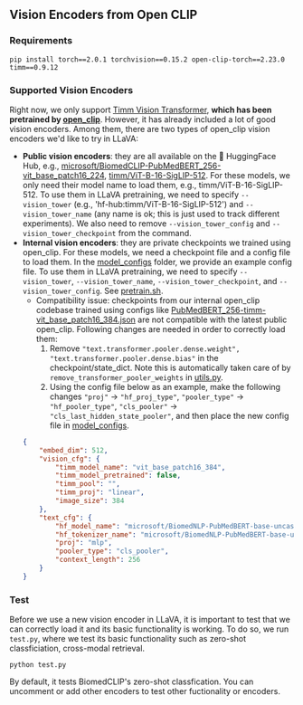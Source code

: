## Vision Encoders from Open CLIP

### Requirements
```
pip install torch==2.0.1 torchvision==0.15.2 open-clip-torch==2.23.0 timm==0.9.12
```

### Supported Vision Encoders
Right now, we only support [Timm Vision Transformer](https://github.com/huggingface/pytorch-image-models/blob/main/timm/models/vision_transformer.py), **which has been pretrained by [open_clip](https://github.com/mlfoundations/open_clip)**. However, it has already included a lot of good vision encoders. Among them, there are two types of open_clip vision encoders we'd like to try in LLaVA:
- **Public vision encoders**: they are all available on the 🤗 HuggingFace Hub, e.g., [microsoft/BiomedCLIP-PubMedBERT_256-vit_base_patch16_224](https://huggingface.co/microsoft/BiomedCLIP-PubMedBERT_256-vit_base_patch16_224), [timm/ViT-B-16-SigLIP-512](https://huggingface.co/timm/ViT-B-16-SigLIP-512). For these models, we only need their model name to load them, e.g., timm/ViT-B-16-SigLIP-512. To use them in LLaVA pretraining, we need to specify `--vision_tower` (e.g., 'hf-hub:timm/ViT-B-16-SigLIP-512') and `--vision_tower_name` (any name is ok; this is just used to track different experiments). We also need to remove `--vision_tower_config` and `--vision_tower_checkpoint` from the command.
- **Internal vision encoders**: they are private checkpoints we trained using open_clip. For these models, we need a checkpoint file and a config file to load them. In the [model_configs](model_configs/) folder, we provide an example config file. To use them in LLaVA pretraining, we need to specify `--vision_tower`, `--vision_tower_name`, `--vision_tower_checkpoint`, and `--vision_tower_config`. See [pretrain.sh](../../../../scripts/mimic_cxr/pretrain.sh).
    - Compatibility issue: checkpoints from our internal open_clip codebase trained using configs like [PubMedBERT_256-timm-vit_base_patch16_384.json](https://projecthanover.visualstudio.com/MachineReading/_git/biomed_clip?path=/open_clip/src/open_clip/model_configs/PubMedBERT_256-timm-vit_base_patch16_384.json&version=GBnaotous/cxr&_a=contents) are not compatible with the latest public open_clip. Following changes are needed in order to correctly load them:
        1. Remove `"text.transformer.pooler.dense.weight", "text.transformer.pooler.dense.bias"` in the checkpoint/state_dict. Note this is automatically taken care of by `remove_transformer_pooler_weights` in [utils.py](./utils.py).
        2. Using the config file below as an example, make the following changes `"proj"` -> `"hf_proj_type"`, `"pooler_type"` -> `"hf_pooler_type"`, `"cls_pooler"` -> `"cls_last_hidden_state_pooler"`, and then place the new config file in [model_configs](model_configs/). 
    ```json
    {
        "embed_dim": 512,
        "vision_cfg": {
            "timm_model_name": "vit_base_patch16_384",
            "timm_model_pretrained": false,
            "timm_pool": "",
            "timm_proj": "linear",
            "image_size": 384
        },
        "text_cfg": {
            "hf_model_name": "microsoft/BiomedNLP-PubMedBERT-base-uncased-abstract",
            "hf_tokenizer_name": "microsoft/BiomedNLP-PubMedBERT-base-uncased-abstract",
            "proj": "mlp",
            "pooler_type": "cls_pooler",
            "context_length": 256
        }
    }
    ```

### Test

Before we use a new vision encoder in LLaVA, it is important to test that we can correctly load it and its basic functionality is working.
To do so, we run `test.py`, where we test its basic functionality such as zero-shot classficiation, cross-modal retrieval.
```
python test.py
```
By default, it tests BiomedCLIP's zero-shot classfication. You can uncomment or add other encoders to test other fuctionality or encoders. 

